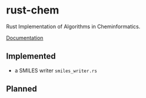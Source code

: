 # rust-chem
Rust Implementation of Algorithms in Cheminformatics. 

[Documentation](https://docs.rs/chem)

## Implemented
- a SMILES writer `smiles_writer.rs`

## Planned